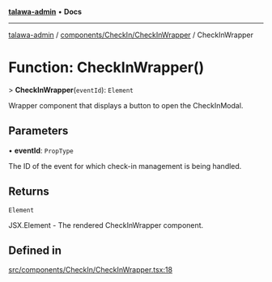 [**talawa-admin**](../../../../README.md) • **Docs**

***

[talawa-admin](../../../../modules.md) / [components/CheckIn/CheckInWrapper](../README.md) / CheckInWrapper

# Function: CheckInWrapper()

\> **CheckInWrapper**(`eventId`): `Element`

Wrapper component that displays a button to open the CheckInModal.

## Parameters

• **eventId**: `PropType`

The ID of the event for which check-in management is being handled.

## Returns

`Element`

JSX.Element - The rendered CheckInWrapper component.

## Defined in

[src/components/CheckIn/CheckInWrapper.tsx:18](https://github.com/PalisadoesFoundation/talawa-admin/blob/7496bb3a4c3730e7e3caee73f8bf91c3031e4ae6/src/components/CheckIn/CheckInWrapper.tsx#L18)
